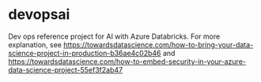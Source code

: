 # devopsai
Dev ops reference project for AI with Azure Databricks. For more explanation, see https://towardsdatascience.com/how-to-bring-your-data-science-project-in-production-b36ae4c02b46 and https://towardsdatascience.com/how-to-embed-security-in-your-azure-data-science-project-55ef3f2ab47
